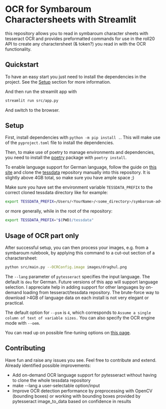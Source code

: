 # OCR for Symbaroum Charactersheets with Streamlit

this repository allows you to read in symbaroum character sheets with tesseract OCR and provides preformatted commands for use in the roll20 API to create any charactersheet (& token?) you read in with the OCR functionality.

## Quickstart

To have an easy start you just need to install the dependencies in the project. See the [Setup](#Setup) section for more information.

And then run the streamlit app with

```bash
streamlit run src/app.py
```

And switch to the browser.

## Setup

First, install dependencies with `python -m pip install .`. This will make use of the `pyproject.toml` file to install the dependencies.

Then, to make use of poetry to manage environments and dependencies, you need to install the [poetry](https://python-poetry.org/docs/basic-usage/) package with `poetry install`.

To enable language support for German language, follow the guide on [this site](https://pyimagesearch.com/2020/08/03/tesseract-ocr-for-non-english-languages/) and clone the [tessdata](https://github.com/tesseract-ocr/tessdata) repository manually into this repository. It is slightly above 4GB total, so make sure you have ample space ;)

Make sure you have set the environment variable `TESSDATA_PREFIX` to the correct cloned tessdata directory like for example:

```bash
export TESSDATA_PREFIX=/Users/<YourName>/<some_directory>/symbaroum-adventures/tessdata
```

or more generally, while in the root of the repository:

```bash
export TESSDATA_PREFIX="$(PWD)/tessdata"
```

## Usage of OCR part only

After successful setup, you can then process your images, e.g. from a symbaroum rulebook, by applying this command to a cut-out section of a charactersheet:

```bash
python src/main.py --OCRConfig.image images/draghul.png
```

The `--lang` parameter of `pytesseract` specifies the input language. The default is `deu` for German. Future versions of this app will support language selection. I appreciate help in adding support for other languages by on-demand loading from tesseract/tessdata repository. The brute-force way to download >4GB of language data on each install is not very elegant or practical.

The default option for `--psm` is `4`, which corresponds to `Assume a single column of text of variable sizes.`
You can also specify the OCR engine mode with `--oem`.

You can read up on possible fine-tuning options on [this page](https://ai-facets.org/tesseract-ocr-best-practices/).

## Contributing

Have fun and raise any issues you see. Feel free to contribute and extend.
Already identified possible improvements:

- Add on-demand OCR language support for pytesseract without having to clone the whole tessdata repository
- make --lang a user-selectable option/input
- Improve OCR detection performance by preprocessing with OpenCV (bounding boxes) or working with bounding boxes provided by pytesseract image_to_data based on confidence in results
